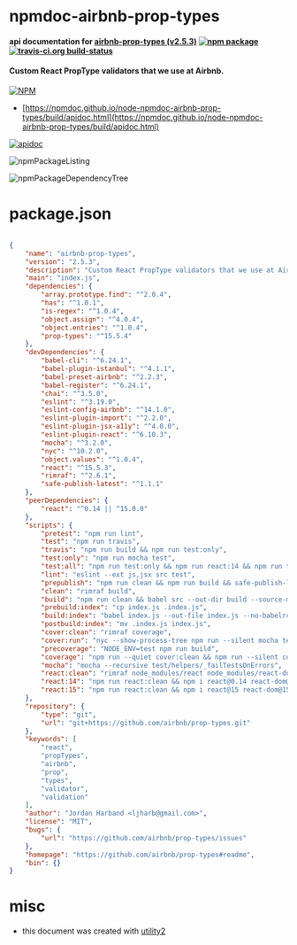 # npmdoc-airbnb-prop-types

#### api documentation for  [airbnb-prop-types (v2.5.3)](https://github.com/airbnb/prop-types#readme)  [![npm package](https://img.shields.io/npm/v/npmdoc-airbnb-prop-types.svg?style=flat-square)](https://www.npmjs.org/package/npmdoc-airbnb-prop-types) [![travis-ci.org build-status](https://api.travis-ci.org/npmdoc/node-npmdoc-airbnb-prop-types.svg)](https://travis-ci.org/npmdoc/node-npmdoc-airbnb-prop-types)

#### Custom React PropType validators that we use at Airbnb.

[![NPM](https://nodei.co/npm/airbnb-prop-types.png?downloads=true&downloadRank=true&stars=true)](https://www.npmjs.com/package/airbnb-prop-types)

- [https://npmdoc.github.io/node-npmdoc-airbnb-prop-types/build/apidoc.html](https://npmdoc.github.io/node-npmdoc-airbnb-prop-types/build/apidoc.html)

[![apidoc](https://npmdoc.github.io/node-npmdoc-airbnb-prop-types/build/screenCapture.buildCi.browser.%252Ftmp%252Fbuild%252Fapidoc.html.png)](https://npmdoc.github.io/node-npmdoc-airbnb-prop-types/build/apidoc.html)

![npmPackageListing](https://npmdoc.github.io/node-npmdoc-airbnb-prop-types/build/screenCapture.npmPackageListing.svg)

![npmPackageDependencyTree](https://npmdoc.github.io/node-npmdoc-airbnb-prop-types/build/screenCapture.npmPackageDependencyTree.svg)



# package.json

```json

{
    "name": "airbnb-prop-types",
    "version": "2.5.3",
    "description": "Custom React PropType validators that we use at Airbnb.",
    "main": "index.js",
    "dependencies": {
        "array.prototype.find": "^2.0.4",
        "has": "^1.0.1",
        "is-regex": "^1.0.4",
        "object.assign": "^4.0.4",
        "object.entries": "^1.0.4",
        "prop-types": "^15.5.4"
    },
    "devDependencies": {
        "babel-cli": "^6.24.1",
        "babel-plugin-istanbul": "^4.1.1",
        "babel-preset-airbnb": "^2.2.3",
        "babel-register": "^6.24.1",
        "chai": "^3.5.0",
        "eslint": "^3.19.0",
        "eslint-config-airbnb": "^14.1.0",
        "eslint-plugin-import": "^2.2.0",
        "eslint-plugin-jsx-a11y": "^4.0.0",
        "eslint-plugin-react": "^6.10.3",
        "mocha": "^3.2.0",
        "nyc": "^10.2.0",
        "object.values": "^1.0.4",
        "react": "^15.5.3",
        "rimraf": "^2.6.1",
        "safe-publish-latest": "^1.1.1"
    },
    "peerDependencies": {
        "react": "^0.14 || ^15.0.0"
    },
    "scripts": {
        "pretest": "npm run lint",
        "test": "npm run travis",
        "travis": "npm run build && npm run test:only",
        "test:only": "npm run mocha test",
        "test:all": "npm run test:only && npm run react:14 && npm run test:only && npm run react:15 && npm run test:only",
        "lint": "eslint --ext js,jsx src test",
        "prepublish": "npm run clean && npm run build && safe-publish-latest",
        "clean": "rimraf build",
        "build": "npm run clean && babel src --out-dir build --source-maps && npm run build:index",
        "prebuild:index": "cp index.js .index.js",
        "build:index": "babel index.js --out-file index.js --no-babelrc --source-maps",
        "postbuild:index": "mv .index.js index.js",
        "cover:clean": "rimraf coverage",
        "cover:run": "nyc --show-process-tree npm run --silent mocha test -- --reporter=dot",
        "precoverage": "NODE_ENV=test npm run build",
        "coverage": "npm run --quiet cover:clean && npm run --silent cover:run",
        "mocha": "mocha --recursive test/helpers/_failTestsOnErrors",
        "react:clean": "rimraf node_modules/react node_modules/react-dom node_modules/react-addons-test-utils",
        "react:14": "npm run react:clean && npm i react@0.14 react-dom@0.14 react-addons-test-utils@0.14",
        "react:15": "npm run react:clean && npm i react@15 react-dom@15 react-addons-test-utils@15"
    },
    "repository": {
        "type": "git",
        "url": "git+https://github.com/airbnb/prop-types.git"
    },
    "keywords": [
        "react",
        "propTypes",
        "airbnb",
        "prop",
        "types",
        "validator",
        "validation"
    ],
    "author": "Jordan Harband <ljharb@gmail.com>",
    "license": "MIT",
    "bugs": {
        "url": "https://github.com/airbnb/prop-types/issues"
    },
    "homepage": "https://github.com/airbnb/prop-types#readme",
    "bin": {}
}
```



# misc
- this document was created with [utility2](https://github.com/kaizhu256/node-utility2)
